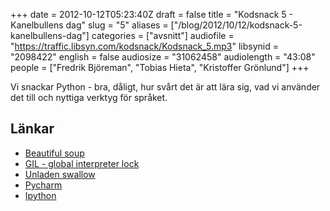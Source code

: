 +++
date = 2012-10-12T05:23:40Z
draft = false
title = "Kodsnack 5 - Kanelbullens dag"
slug = "5"
aliases = ["/blog/2012/10/12/kodsnack-5-kanelbullens-dag"]
categories = ["avsnitt"]
audiofile = "https://traffic.libsyn.com/kodsnack/Kodsnack_5.mp3"
libsynid = "2098422"
english = false
audiosize = "31062458"
audiolength = "43:08"
people = ["Fredrik Björeman", "Tobias Hieta", "Kristoffer Grönlund"]
+++

Vi snackar Python - bra, dåligt, hur svårt det är att lära sig, vad vi använder det till och nyttiga verktyg för språket.

## Länkar ##

* [Beautiful soup](http://www.crummy.com/software/BeautifulSoup/)
* [GIL - global interpreter lock](http://stackoverflow.com/questions/1294382/what-is-a-global-interpreter-lock-gil)
* [Unladen swallow](https://en.wikipedia.org/wiki/Unladen_Swallow)
* [Pycharm](http://www.jetbrains.com/pycharm/)
* [Ipython](http://ipython.org)

